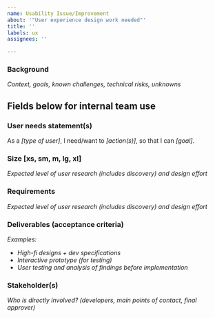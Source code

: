 ```yaml
---
name: Usability Issue/Improvement
about: '"User experience design work needed"'
title: ''
labels: ux
assignees: ''

---
```


### Background
_Context, goals, known challenges, technical risks, unknowns_

## Fields below for internal team use

### User needs statement(s)
As a _[type of user]_, I need/want to _[action(s)]_, so that I can _[goal]_.

### Size [xs, sm, m, lg, xl]
_Expected level of user research (includes discovery) and design effort_

### Requirements
_Expected level of user research (includes discovery) and design effort_

### Deliverables (acceptance criteria)
_Examples:_
- _High-fi designs + dev specifications_
- _Interactive prototype (for testing)_
- _User testing and analysis of findings before implementation_

### Stakeholder(s)
_Who is directly involved? (developers, main points of contact, final approver)_

